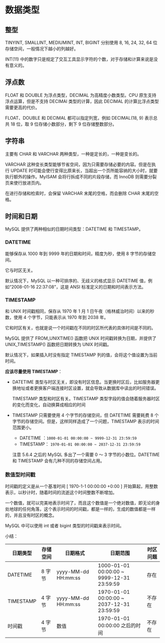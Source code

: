 # 数据类型

## 整型

TINYINT, SMALLINT, MEDIUMINT, INT, BIGINT 分别使用 8, 16, 24, 32, 64 位存储空间，一般情况下越小的列越好。

INT(11) 中的数字只是规定了交互工具显示字符的个数，对于存储和计算来说是没有意义的。

## 浮点数

FLOAT 和 DOUBLE 为浮点类型，DECIMAL 为高精度小数类型。CPU 原生支持浮点运算，但是不支持 DECIMAl 类型的计算，因此 DECIMAL 的计算比浮点类型需要更高的代价。

FLOAT、DOUBLE 和 DECIMAL 都可以指定列宽，例如 DECIMAL(18, 9) 表示总共 18 位，取 9 位存储小数部分，剩下 9 位存储整数部分。

## 字符串

主要有 CHAR 和 VARCHAR 两种类型，一种是定长的，一种是变长的。

VARCHAR 这种变长类型能够节省空间，因为只需要存储必要的内容。但是在执行 UPDATE 时可能会使行变得比原来长，当超出一个页所能容纳的大小时，就要执行额外的操作。MyISAM 会将行拆成不同的片段存储，而 InnoDB 则需要分裂页来使行放进页内。

在进行存储和检索时，会保留 VARCHAR 末尾的空格，而会删除 CHAR 末尾的空格。

## 时间和日期

MySQL 提供了两种相似的日期时间类型：DATETIME 和 TIMESTAMP。

### DATETIME

能够保存从 1000 年到 9999 年的日期和时间，精度为秒，使用 8 字节的存储空间。

它与时区无关。

默认情况下，MySQL 以一种可排序的、无歧义的格式显示 DATETIME 值，例如“2008-01-16 22:37:08”，这是 ANSI 标准定义的日期和时间表示方法。

### TIMESTAMP

和 UNIX 时间戳相同，保存从 1970 年 1 月 1 日午夜（格林威治时间）以来的秒数，使用 4 个字节，只能表示从 1970 年到 2038 年。

它和时区有关，也就是说一个时间戳在不同的时区所代表的具体时间是不同的。

MySQL 提供了 FROM_UNIXTIME() 函数把 UNIX 时间戳转换为日期，并提供了 UNIX_TIMESTAMP() 函数把日期转换为 UNIX 时间戳。

默认情况下，如果插入时没有指定 TIMESTAMP 列的值，会将这个值设置为当前时间。

**应该尽量使用 TIMESTAMP**：

- DATETIME 类型与时区无关，即没有时区信息。当更换时区后，比如服务器更换地址或者更换客户端连接时区设置，就会导致从数据库中读出的时间错误。

  TIMESTAMP 类型和时区有关。TIMESTAMP 类型字段的值会随着服务器时区的变化而变化，自动换算成相应的时间

- TIMESTAMP 只需要使用 4 个字节的存储空间，但 DATETIME 需要耗费 8 个字节的存储空间。但是，这样同样造成了一个问题，TIMESTAMP 表示的时间范围更小。

  - DATETIME ：`1000-01-01 00:00:00 ~ 9999-12-31 23:59:59`
  - TIMESTAMP： `1970-01-01 00:00:00 ~ 2037-12-31 23:59:59`

  注意 5.6.4 之后的 MySQL 多出了一个需要 0 ～ 3 字节的小数位。DATETIME 和 TIMESTAMP 会有几种不同的存储空间占用。

### 数值型时间戳

时间戳的定义是从一个基准时间 [ 1970-1-1 00:00:00 +0:00 ] 开始算起，用整数表示，以秒计时，随着时间的流逝这个时间整数不断增加。

一个数值，就可以完美地表示时间了，而且这个数值是一个绝对数值，即无论的身处地球的任何角落，这个表示时间的时间戳，都是一样的，生成的数值都是一样的，并且没有时区的概念。

MySQL 中可以使用 int 或者 bigint 类型的时间戳来表示时间。

小结：

| 日期类型  | 存储空间 | 日期格式            | 日期范围                                       | 时区问题 |
| --------- | -------- | ------------------- | ---------------------------------------------- | -------- |
| DATETIME  | 8 字节   | yyyy-MM-dd HH:mm:ss | 1000-01-01 00:00:00 ~ <br/>9999-12-31 23:59:59 | 存在     |
| TIMESTAMP | 4 字节   | yyyy-MM-dd HH:mm:ss | 1970-01-01 00:00:00 ~ <br/>2037-12-31 23:59:59 | 不存在   |
| 时间戳    | 4 字节   | 数值                | 1970-01-01 00:00:00 之后的时间                 | 不存在   |

